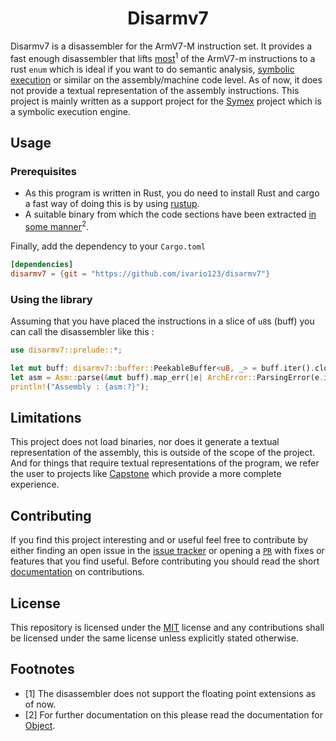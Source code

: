 <h1 align="center">
  Disarmv7
</h1>

Disarmv7 is a disassembler for the ArmV7-M instruction set. It provides a fast enough disassembler that lifts [most](#footnotes)$^1$ of the ArmV7-m instructions to a rust `enum` which is ideal if you want to do semantic analysis, [symbolic execution](https://github.com/ivario123/symex) or similar on
the assembly/machine code level. As of now, it does not provide a textual representation of the assembly instructions.
This project is mainly written as a support project for the [Symex](https://github.com/ivario123/symex) project which is a symbolic execution engine.

## Usage

### Prerequisites

- As this program is written in Rust, you do need to install Rust and cargo a fast way of doing this is by using [rustup](https://rustup.rs/).
- A suitable binary from which the code sections have been extracted [in some manner](#footnotes)$^2$.

Finally, add the dependency to your `Cargo.toml`

```toml
[dependencies]
disarmv7 = {git = "https://github.com/ivario123/disarmv7"}
```

### Using the library

Assuming that you have placed the instructions in a slice of `u8`s (buff) you can call the disassembler like this :

```rust
use disarmv7::prelude::*;

let mut buff: disarmv7::buffer::PeekableBuffer<u8, _> = buff.iter().cloned().into();
let asm = Asm::parse(&mut buff).map_err(|e| ArchError::ParsingError(e.into()))?;
println!("Assembly : {asm:?}");
```

## Limitations

This project does not load binaries, nor does it generate a textual representation of the assembly, this is outside of the scope of the project.
And for things that require textual representations of the program, we refer the user to projects like [Capstone](https://github.com/capstone-engine/capstone) which provide a more complete experience.

## Contributing

If you find this project interesting and or useful feel free to contribute by either finding an open issue in the [issue tracker](https://github.com/ivario123/dissarmv7/issues) or opening a [`PR`](https://github.com/ivario123/dissarmv7/pulls) with fixes or features that you find useful.
Before contributing you should read the short [documentation](./CONTRIBUTING.md) on contributions.

## License

This repository is licensed under the [MIT](./LICENSE) license and any contributions shall be licensed under the same license unless explicitly stated otherwise.

## Footnotes

- [1] The disassembler does not support the floating point extensions as of now.
- [2] For further documentation on this please read the documentation for [Object](https://docs.rs/object/latest/object/).
